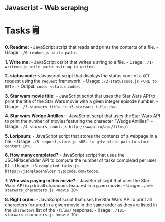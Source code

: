 ## Javascript - Web scraping

# Tasks :spiral_notepad:

**0. Readme:**
    - JavaScript script that reads and prints the contents of a file.
    -Usage: ```./0-readme.js <file path>.```

**1. Write me:**
    - JavaScript csript that writes a string to a file.
    - Usage: ```./1-writeme.js <file path> <string to write>.```

**2. status code:**
    -Javascript script that displays the status code of a ```GET``` request using the ```request``` framework.
    - Usage: ```./2-statuscode.js <URL to GET>.```
    - Output: ```code: <status code>.```

**3. Star wars movie title:**
    - JavaScript script that uses the Star Wars API to print the title of the Star Wars movie with a given integer episode number.
    - Usage: ```./3-starwars_title.js <3-starwars_title.js>.```

**4. Star wars Wedge Antilles:**
    - JavaScript script that uses the Star Wars API to print the number of movies featuring the character "Wedge Antilles".
    - Usage: ```./4-starwars_count.js http://swapi.co/api/films/```.

**5. Loripsum:**
    - JavaScript script that stores the contents of a webpage in a file.
    - Usage: ```./5-request_store.js <URL to get> <file path to store content in>.```

**6. How many completed?**
    - JavaScript script that uses the JSONPlaceholder API to compute the number of tasks completed per user ID.
    - Usage: ```./6-completed_tasks.js https://jsonplaceholder.typicode.com/todos```.

**7. Who was playing in this movie?**
    - JavaScript scipt that uses the Star Wars API to print all characters featured in a given movie.
    - Usage: ```./100-starwars_characters.js <movie ID>.```

**8. Right order:**
    - JavaScript script that uses the Star Wars API to print all characters featured in a given movie in the same order as they are listed in the ```characters``` list of the ```/films/``` response.
    - Usage: ```./101-starwars_characters.js <movie ID>.```

